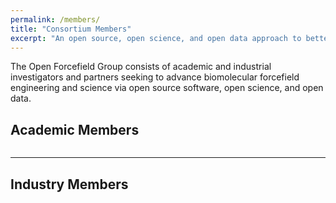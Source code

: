 ```yaml
---
permalink: /members/
title: "Consortium Members"
excerpt: "An open source, open science, and open data approach to better biomolecular forcefields"
---
```


The Open Forcefield Group consists of academic and industrial investigators and partners seeking to advance biomolecular forcefield engineering and science via open source software, open science, and open data.

## Academic Members

<figure style="width: 800px" class="align-center">
  <img src="{{ site.url }}{{ site.baseurl }}/assets/images/Academic_People.jpg" alt="">
</figure>

---

## Industry Members

<figure style="width: 800px" class="align-center">
  <img src="{{ site.url }}{{ site.baseurl }}/assets/images/Industry_People.jpg" alt="">
</figure>
